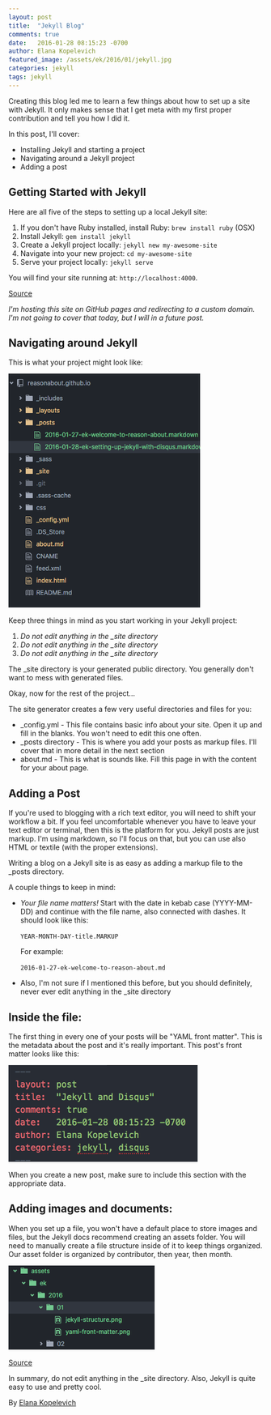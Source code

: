 ```yaml
---
layout: post
title:  "Jekyll Blog"
comments: true
date:   2016-01-28 08:15:23 -0700
author: Elana Kopelevich 
featured_image: /assets/ek/2016/01/jekyll.jpg
categories: jekyll
tags: jekyll
---
```


Creating this blog led me to learn a few things about how to set up a site with Jekyll. It only makes sense that I get meta with my first proper contribution and tell you how I did it.

In this post, I'll cover:

* Installing Jekyll and starting a project
* Navigating around a Jekyll project
* Adding a post


## Getting Started with Jekyll

Here are all five of the steps to setting up a local Jekyll site:

1. If you don't have Ruby installed, install Ruby: `brew install ruby` (OSX)
2. Install Jekyll: `gem install jekyll`
3. Create a Jekyll project locally: `jekyll new my-awesome-site`
4. Navigate into your new project: `cd my-awesome-site`
5. Serve your project locally: `jekyll serve`

You will find your site running at: `http://localhost:4000`.

[Source](https://jekyllrb.com/)

*I'm hosting this site on GitHub pages and redirecting to a custom domain. I'm not going to cover that today, but I will in a future post.*


## Navigating around Jekyll

This is what your project might look like:

![Jekyll Site Structure](/assets/ek/2016/01/jekyll-structure.png)

Keep three things in mind as you start working in your Jekyll project:


  1. _Do not edit anything in the \_site directory_
  2. _Do not edit anything in the \_site directory_
  3. _Do not edit anything in the \_site directory_

The \_site directory is your generated public directory. You generally don't want to mess with generated files.

Okay, now for the rest of the project...

The site generator creates a few very useful directories and files for you:

* \_config.yml - This file contains basic info about your site. Open it up and fill in the blanks. You won't need to edit this one often.
* \_posts directory - This is where you add your posts as markup files. I'll cover that in more detail in the next section
* about.md - This is what is sounds like. Fill this page in with the content for your about page.


## Adding a Post

If you're used to blogging with a rich text editor, you will need to shift your workflow a bit. If you feel uncomfortable whenever you have to leave your text editor or terminal, then this is the platform for you. Jekyll posts are just markup. I'm using markdown, so I'll focus on that, but you can use also HTML or textile (with the proper extensions).

Writing a blog on a Jekyll site is as easy as adding a markup file to the \_posts directory.

A couple things to keep in mind:

* _Your file name matters!_ Start with the date in kebab case (YYYY-MM-DD) and continue with the file name, also connected with dashes. It should look like this:

  `YEAR-MONTH-DAY-title.MARKUP`

  For example:

  `2016-01-27-ek-welcome-to-reason-about.md`

* Also, I'm not sure if I mentioned this before, but you should definitely, never ever edit anything in the \_site directory


## Inside the file:

The first thing in every one of your posts will be "YAML front matter". This is the metadata about the post and it's really important. This post's front matter looks like this:

![YAML front matter](/assets/ek/2016/01/yaml-front-matter.png)

When you create a new post, make sure to include this section with the appropriate data.


## Adding images and documents:

When you set up a file, you won't have a default place to store images and files, but the Jekyll docs recommend creating an assets folder. You will need to manually create a file structure inside of it to keep things organized. Our asset folder is organized by contributor, then year, then month.

![YAML front matter](/assets/ek/2016/01/asset-folder.png)

[Source](http://jekyllrb.com/docs/posts/)

In summary, do not edit anything in the \_site directory. Also, Jekyll is quite easy to use and pretty cool.


By [Elana Kopelevich](https://github.com/ekopelevich)
